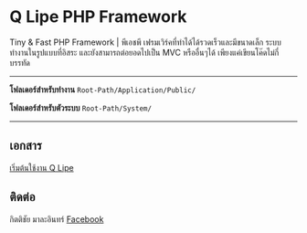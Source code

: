 # Q Lipe PHP Framework
Tiny &amp; Fast PHP Framework | พีเอชพี เฟรมเวิร์คที่ทำได้ได้รวดเร็วและมีขนาดเล็ก
ระบบทำงานในรูปแบบที่อิสระ และยังสามารถต่อยอดไปเป็น MVC หรืออื่นๆได้ เพียงแค่เขียนโค๊ดไม่กี่บรรทัด

---

**โฟลเดอร์สำหรับทำงาน** `` Root-Path/Application/Public/ ``

**โฟลเดอร์สำหรับตัวระบบ** `` Root-Path/System/ ``

---

## เอกสาร
[เริ่มต้นใช้งาน Q Lipe](https://kittichai-malain.gitbook.io/q-lipe/)

## ติดต่อ
กิตติชัย มาละอินทร์ [Facebook](https://www.facebook.com/frammhe)
